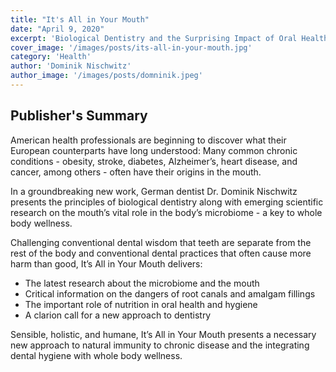 ```yaml
---
title: "It's All in Your Mouth"
date: "April 9, 2020"
excerpt: 'Biological Dentistry and the Surprising Impact of Oral Health on Whole Body Wellness'
cover_image: '/images/posts/its-all-in-your-mouth.jpg'
category: 'Health'
author: 'Dominik Nischwitz'
author_image: '/images/posts/domninik.jpeg'
---
```


## Publisher's Summary

American health professionals are beginning to discover what their European counterparts have long understood: Many common chronic conditions - obesity, stroke, diabetes, Alzheimer’s, heart disease, and cancer, among others - often have their origins in the mouth.

In a groundbreaking new work, German dentist Dr. Dominik Nischwitz presents the principles of biological dentistry along with emerging scientific research on the mouth’s vital role in the body’s microbiome - a key to whole body wellness.

Challenging conventional dental wisdom that teeth are separate from the rest of the body and conventional dental practices that often cause more harm than good, It’s All in Your Mouth delivers:

* The latest research about the microbiome and the mouth
* Critical information on the dangers of root canals and amalgam fillings
* The important role of nutrition in oral health and hygiene
* A clarion call for a new approach to dentistry

Sensible, holistic, and humane, It’s All in Your Mouth presents a necessary new approach to natural immunity to chronic disease and the integrating dental hygiene with whole body wellness.
